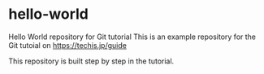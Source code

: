 # hello-world
Hello World repository for Git tutorial
This is an example repository for the Git tutoial on https://techis.jp/guide
    
This repository is built step by step in the tutorial.